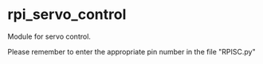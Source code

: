 rpi_servo_control
=================

Module for servo control.

Please remember to enter the appropriate pin number in the file "RPISC.py"
